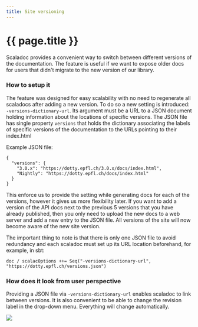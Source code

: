 ```yaml
---
title: Site versioning
---
```


# {{ page.title }}

Scaladoc provides a convenient way to switch between different versions of the documentation. The feature is useful if we want to expose older docs for users that didn't migrate to the new version of our library.

### How to setup it

The feature was designed for easy scalability with no need to regenerate all scaladocs after adding a new version. To do so a new setting is introduced:  `-versions-dictionary-url`. Its argument must be a URL to a JSON document holding information about the locations of specific versions. The JSON file has single property `versions` that holds the dictionary associating the labels of specific versions of the documentation to the URLs pointing to their index.html

Example JSON file:
```
{
  "versions": {
    "3.0.x": "https://dotty.epfl.ch/3.0.x/docs/index.html",
    "Nightly": "https://dotty.epfl.ch/docs/index.html"
  }
}
```

This enforce us to provide the setting while generating docs for each of the versions, however it gives us more flexibility later. If you want to add a version of the API docs next to the previous 5 versions that you have already published, then you only need to upload the new docs to a web server and add a new entry to the JSON file. All versions of the site will now become aware of the new site version.

The important thing to note is that there is only one JSON file to avoid redundancy and each scaladoc must set up its URL location beforehand, for example, in sbt:

```
doc / scalacOptions ++= Seq("-versions-dictionary-url", "https://dotty.epfl.ch/versions.json")
```


### How does it look from user perspective

Providing a JSON file via `-versions-dictionary-url` enables scaladoc to link between versions. It is also convenient to be able to change the revision label in the drop-down menu. Everything will change automatically.

![](images/scaladoc/nightly.gif)
